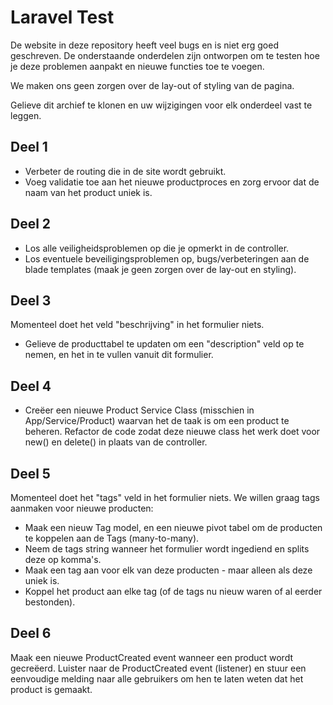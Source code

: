 # Laravel Test
De website in deze repository heeft veel bugs en is niet erg goed geschreven. De onderstaande onderdelen zijn ontworpen om te testen hoe je deze problemen aanpakt en nieuwe functies toe te voegen.

We maken ons geen zorgen over de lay-out of styling van de pagina.

Gelieve dit archief te klonen en uw wijzigingen voor elk onderdeel vast te leggen.

## Deel 1

* Verbeter de routing die in de site wordt gebruikt.
* Voeg validatie toe aan het nieuwe productproces en zorg ervoor dat de naam van het product uniek is.

## Deel 2

* Los alle veiligheidsproblemen op die je opmerkt in de controller.
* Los eventuele beveiligingsproblemen op, bugs/verbeteringen aan de blade templates (maak je geen zorgen over de lay-out en styling).

## Deel 3

Momenteel doet het veld "beschrijving" in het formulier niets.

* Gelieve de producttabel te updaten om een "description" veld op te nemen, en het in te vullen vanuit dit formulier.

## Deel 4

* Creëer een nieuwe Product Service Class (misschien in App/Service/Product) waarvan het de taak is om een product te beheren.
Refactor de code zodat deze nieuwe class het werk doet voor new() en delete() in plaats van de controller.

## Deel 5

Momenteel doet het "tags" veld in het formulier niets. We willen graag tags aanmaken voor nieuwe producten:

* Maak een nieuw Tag model, en een nieuwe pivot tabel om de producten te koppelen aan de Tags (many-to-many).
* Neem de tags string wanneer het formulier wordt ingediend en splits deze op komma's.
* Maak een tag aan voor elk van deze producten - maar alleen als deze uniek is.
* Koppel het product aan elke tag (of de tags nu nieuw waren of al eerder bestonden).

## Deel 6

Maak een nieuwe ProductCreated event wanneer een product wordt gecreëerd.
Luister naar de ProductCreated event (listener) en stuur een eenvoudige melding naar alle gebruikers om hen te laten weten dat het product is gemaakt.
